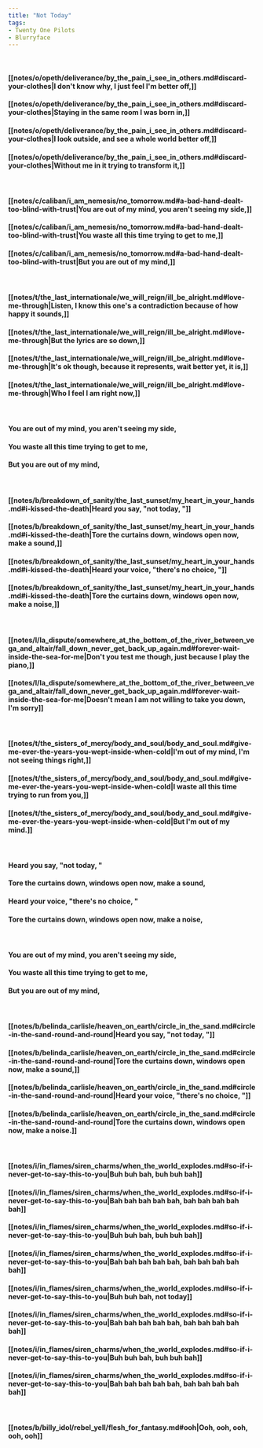 ```yaml
---
title: "Not Today"
tags:
- Twenty One Pilots
- Blurryface
---
```

&nbsp;
#### [[notes/o/opeth/deliverance/by_the_pain_i_see_in_others.md#discard-your-clothes|I don't know why, I just feel I'm better off,]]
#### [[notes/o/opeth/deliverance/by_the_pain_i_see_in_others.md#discard-your-clothes|Staying in the same room I was born in,]]
#### [[notes/o/opeth/deliverance/by_the_pain_i_see_in_others.md#discard-your-clothes|I look outside, and see a whole world better off,]]
#### [[notes/o/opeth/deliverance/by_the_pain_i_see_in_others.md#discard-your-clothes|Without me in it trying to transform it,]]
&nbsp;
#### [[notes/c/caliban/i_am_nemesis/no_tomorrow.md#a-bad-hand-dealt-too-blind-with-trust|You are out of my mind, you aren't seeing my side,]]
#### [[notes/c/caliban/i_am_nemesis/no_tomorrow.md#a-bad-hand-dealt-too-blind-with-trust|You waste all this time trying to get to me,]]
#### [[notes/c/caliban/i_am_nemesis/no_tomorrow.md#a-bad-hand-dealt-too-blind-with-trust|But you are out of my mind,]]
&nbsp;
#### [[notes/t/the_last_internationale/we_will_reign/ill_be_alright.md#love-me-through|Listen, I know this one's a contradiction because of how happy it sounds,]]
#### [[notes/t/the_last_internationale/we_will_reign/ill_be_alright.md#love-me-through|But the lyrics are so down,]]
#### [[notes/t/the_last_internationale/we_will_reign/ill_be_alright.md#love-me-through|It's ok though, because it represents, wait better yet, it is,]]
#### [[notes/t/the_last_internationale/we_will_reign/ill_be_alright.md#love-me-through|Who I feel I am right now,]]
&nbsp;
#### You are out of my mind, you aren't seeing my side,
#### You waste all this time trying to get to me,
#### But you are out of my mind,
&nbsp;
#### [[notes/b/breakdown_of_sanity/the_last_sunset/my_heart_in_your_hands.md#i-kissed-the-death|Heard you say, "not today, "]]
#### [[notes/b/breakdown_of_sanity/the_last_sunset/my_heart_in_your_hands.md#i-kissed-the-death|Tore the curtains down, windows open now, make a sound,]]
#### [[notes/b/breakdown_of_sanity/the_last_sunset/my_heart_in_your_hands.md#i-kissed-the-death|Heard your voice, "there's no choice, "]]
#### [[notes/b/breakdown_of_sanity/the_last_sunset/my_heart_in_your_hands.md#i-kissed-the-death|Tore the curtains down, windows open now, make a noise,]]
&nbsp;
#### [[notes/l/la_dispute/somewhere_at_the_bottom_of_the_river_between_vega_and_altair/fall_down_never_get_back_up_again.md#forever-wait-inside-the-sea-for-me|Don't you test me though, just because I play the piano,]]
#### [[notes/l/la_dispute/somewhere_at_the_bottom_of_the_river_between_vega_and_altair/fall_down_never_get_back_up_again.md#forever-wait-inside-the-sea-for-me|Doesn't mean I am not willing to take you down, I'm sorry]]
&nbsp;
#### [[notes/t/the_sisters_of_mercy/body_and_soul/body_and_soul.md#give-me-ever-the-years-you-wept-inside-when-cold|I'm out of my mind, I'm not seeing things right,]]
#### [[notes/t/the_sisters_of_mercy/body_and_soul/body_and_soul.md#give-me-ever-the-years-you-wept-inside-when-cold|I waste all this time trying to run from you,]]
#### [[notes/t/the_sisters_of_mercy/body_and_soul/body_and_soul.md#give-me-ever-the-years-you-wept-inside-when-cold|But I'm out of my mind.]]
&nbsp;
#### Heard you say, "not today, "
#### Tore the curtains down, windows open now, make a sound,
#### Heard your voice, "there's no choice, "
#### Tore the curtains down, windows open now, make a noise,
&nbsp;
#### You are out of my mind, you aren't seeing my side,
#### You waste all this time trying to get to me,
#### But you are out of my mind,
&nbsp;
#### [[notes/b/belinda_carlisle/heaven_on_earth/circle_in_the_sand.md#circle-in-the-sand-round-and-round|Heard you say, "not today, "]]
#### [[notes/b/belinda_carlisle/heaven_on_earth/circle_in_the_sand.md#circle-in-the-sand-round-and-round|Tore the curtains down, windows open now, make a sound,]]
#### [[notes/b/belinda_carlisle/heaven_on_earth/circle_in_the_sand.md#circle-in-the-sand-round-and-round|Heard your voice, "there's no choice, "]]
#### [[notes/b/belinda_carlisle/heaven_on_earth/circle_in_the_sand.md#circle-in-the-sand-round-and-round|Tore the curtains down, windows open now, make a noise.]]
&nbsp;
#### [[notes/i/in_flames/siren_charms/when_the_world_explodes.md#so-if-i-never-get-to-say-this-to-you|Buh buh bah, buh buh bah]]
#### [[notes/i/in_flames/siren_charms/when_the_world_explodes.md#so-if-i-never-get-to-say-this-to-you|Bah bah bah bah bah, bah bah bah bah bah]]
#### [[notes/i/in_flames/siren_charms/when_the_world_explodes.md#so-if-i-never-get-to-say-this-to-you|Buh buh bah, buh buh bah]]
#### [[notes/i/in_flames/siren_charms/when_the_world_explodes.md#so-if-i-never-get-to-say-this-to-you|Bah bah bah bah bah, bah bah bah bah bah]]
#### [[notes/i/in_flames/siren_charms/when_the_world_explodes.md#so-if-i-never-get-to-say-this-to-you|Buh buh bah, not today]]
#### [[notes/i/in_flames/siren_charms/when_the_world_explodes.md#so-if-i-never-get-to-say-this-to-you|Bah bah bah bah bah, bah bah bah bah bah]]
#### [[notes/i/in_flames/siren_charms/when_the_world_explodes.md#so-if-i-never-get-to-say-this-to-you|Buh buh bah, buh buh bah]]
#### [[notes/i/in_flames/siren_charms/when_the_world_explodes.md#so-if-i-never-get-to-say-this-to-you|Bah bah bah bah bah, bah bah bah bah bah]]
&nbsp;
#### [[notes/b/billy_idol/rebel_yell/flesh_for_fantasy.md#ooh|Ooh, ooh, ooh, ooh, ooh]]
